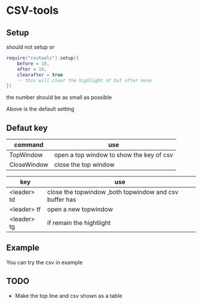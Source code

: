 # CSV-tools

## Setup
should not setup or

```lua
require("csvtools").setup({
	before = 10,
	after = 10,
	clearafter = true
	-- this will clear the highlight of buf after move
})
```

the number should be as small as possible

Above is the default setting

## Defaut key

| command | use |
| -- | -- |
| TopWindow | open a top window to show the key of csv|
| CloseWindow | close the top window|

| key | use |
| -- | -- |
|\<leader\> td| close the topwindow ,both topwindow and csv buffer has |
|\<leader\> tf| open a new topwindow |
|\<leader\> tg| if remain the hightlight |

## Example

You can try the csv in example

## TODO

* Make the top line and csv shown as a table
